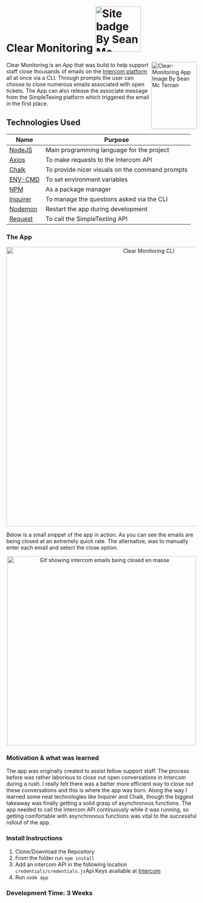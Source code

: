 # Clear Monitoring <a href="https://github.com/SeanMcTernan" target="_blank"><img src="https://raw.githubusercontent.com/SeanMcTernan/SeanMcTernan/940a359ef8a199aac0fe3e5cecaaef3d01e17542/ReadMe_Images/ReadMe_Badge_Small.svg" alt="Site badge By Sean Mc Ternan" width="120"/></a>


<img src="https://raw.githubusercontent.com/SeanMcTernan/SeanMcTernan/940a359ef8a199aac0fe3e5cecaaef3d01e17542/ReadMe_Images/Clear_Monitoring/Clear-Monitoring_Logo.svg" align="right"
     alt="Clear-Monitoring App Image By Sean Mc Ternan " width="120" height="178">


Clear Monitoring is an App that was build to help support staff close thousands of emails on the <a href="https://www.intercom.com/" target="_blank">Intercom platform</a> all at once via a CLI. Through prompts the user can choose to close numerous emails associated with open tickets. The App can also release the associate message from the SimpleTexing platform which triggered the email in the first place. 


## Technologies Used
| Name                                                        | Purpose                                                                                                    |
| ----------------------------------------------------------- | ---------------------------------------------------------------------------------------------------------- |
| [NodeJS](https://nodejs.org/en/)         | Main programming language for the project |
| [Axios](https://www.npmjs.com/package/axios)                      | To make requests to the Intercom API |
| [Chalk](https://www.npmjs.com/package/chalk) | To provide nicer visuals on the command prompts                                                          |
| [ENV-CMD](https://www.npmjs.com/package/env-cmd)                     | To set environment variables                                                                                        |
| [NPM](https://www.npmjs.com/)                                | As a package manager                                                         |
| [Inquirer](https://www.npmjs.com/package/inquirer)               | To manage the questions asked via the CLI                                                                                 |
| [Nodemon](https://www.npmjs.com/package/nodemon)                            | Restart the app during development                                                                                       |
| [Request](https://www.npmjs.com/package/request)                                   | To call the SimpleTexting API    

### The App

<p align="center">
  <img src="https://github.com/SeanMcTernan/SeanMcTernan/blob/master/ReadMe_Images/Clear_Monitoring/Clear_Monitoring_Sample.png?raw=true" alt="Clear Monitoring CLI" width="738">
</p>

Below is a small snippet of the app in action. As you can see the emails are being closed at an extremely quick rate. The alternative, was to manually enter each email and select the close option.  

<p align="center">
<img src="https://github.com/SeanMcTernan/SeanMcTernan/blob/master/ReadMe_Images/Clear_Monitoring/Intercom.gif?raw=true"
  alt="Gif showing intercom emails being closed en masse"
  width="500">
</p>

### Motivation & what was learned

The app was originally created to assist fellow support staff. The process before was rather laborious to close out open conversations in Intercom during a rush. I really felt there was a better more efficient way to close out these conversations and this is where the app was born. Along the way I learned some neat technologies like Inquirer and Chalk, though the biggest takeaway was finally getting a solid grasp of asynchronous functions. The app needed to call the intercom API continuously while it was running, so getting comfortable with asynchronous functions was vital to the successful rollout of the app. 

### Install Instructions

1. Clone/Download the Repository 
2. From the folder run `npm install`
3. Add an intercom API in the following location `credentials/credentials.js`Api Keys available at [Intercom](https://www.intercom.com/) 
4. Run `node app`

### Development Time: 3 Weeks
